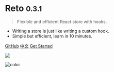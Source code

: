 # Reto <small>0.3.1</small>

> Flexible and efficient React store with hooks.

- Writing a store is just like writing a custom hook.
- Simple but efficient, learn in 10 minutes.

[GitHub](https://github.com/awmleer/reto/)
[中文](/zh-cn/)
[Get Started](/get-started)

![](https://images.unsplash.com/photo-1529700215145-58542a1f36b6?ixlib=rb-1.2.1&auto=format&fit=crop&w=1949&q=80)

![color](#f0f0f0)
